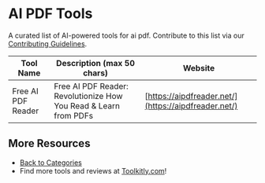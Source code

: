 # AI PDF Tools

A curated list of AI-powered tools for ai pdf. Contribute to this list via our [Contributing Guidelines](https://github.com/ToolkitlyAI/awesome-ai-tools/blob/master/CONTRIBUTING.md).

| Tool Name | Description (max 50 chars) | Website |
|-----------|----------------------------|---------|
| Free AI PDF Reader | Free AI PDF Reader: Revolutionize How You Read & Learn from PDFs | [https://aipdfreader.net/](https://aipdfreader.net/) |

## More Resources
- [Back to Categories](https://github.com/ToolkitlyAI/awesome-ai-tools/blob/master/README.md)
- Find more tools and reviews at [Toolkitly.com](https://toolkitly.com)!

